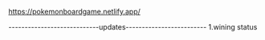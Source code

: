 
https://pokemonboardgame.netlify.app/

----------------------------updates-------------------------
1.wining status
